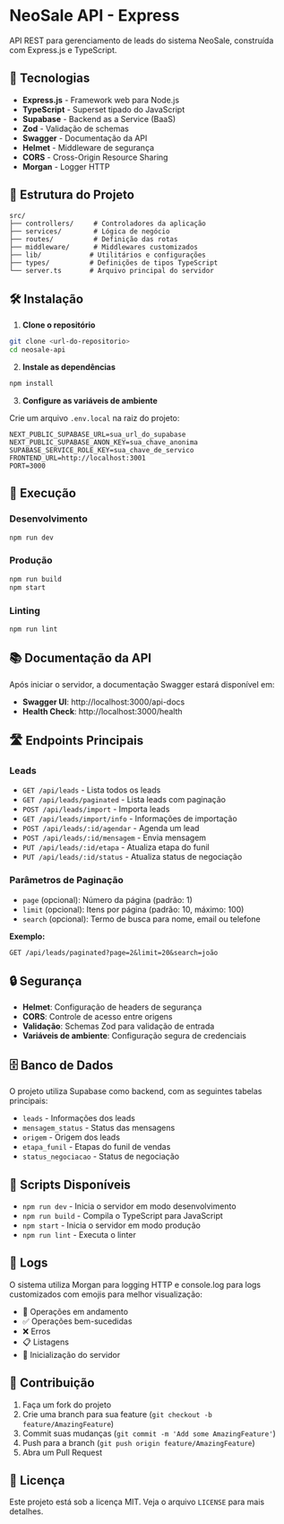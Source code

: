 # NeoSale API - Express

API REST para gerenciamento de leads do sistema NeoSale, construída com Express.js e TypeScript.

## 🚀 Tecnologias

- **Express.js** - Framework web para Node.js
- **TypeScript** - Superset tipado do JavaScript
- **Supabase** - Backend as a Service (BaaS)
- **Zod** - Validação de schemas
- **Swagger** - Documentação da API
- **Helmet** - Middleware de segurança
- **CORS** - Cross-Origin Resource Sharing
- **Morgan** - Logger HTTP

## 📁 Estrutura do Projeto

```
src/
├── controllers/     # Controladores da aplicação
├── services/        # Lógica de negócio
├── routes/          # Definição das rotas
├── middleware/      # Middlewares customizados
├── lib/            # Utilitários e configurações
├── types/          # Definições de tipos TypeScript
└── server.ts       # Arquivo principal do servidor
```

## 🛠️ Instalação

1. **Clone o repositório**
```bash
git clone <url-do-repositorio>
cd neosale-api
```

2. **Instale as dependências**
```bash
npm install
```

3. **Configure as variáveis de ambiente**

Crie um arquivo `.env.local` na raiz do projeto:

```env
NEXT_PUBLIC_SUPABASE_URL=sua_url_do_supabase
NEXT_PUBLIC_SUPABASE_ANON_KEY=sua_chave_anonima
SUPABASE_SERVICE_ROLE_KEY=sua_chave_de_servico
FRONTEND_URL=http://localhost:3001
PORT=3000
```

## 🚀 Execução

### Desenvolvimento
```bash
npm run dev
```

### Produção
```bash
npm run build
npm start
```

### Linting
```bash
npm run lint
```

## 📚 Documentação da API

Após iniciar o servidor, a documentação Swagger estará disponível em:
- **Swagger UI**: http://localhost:3000/api-docs
- **Health Check**: http://localhost:3000/health

## 🛣️ Endpoints Principais

### Leads
- `GET /api/leads` - Lista todos os leads
- `GET /api/leads/paginated` - Lista leads com paginação
- `POST /api/leads/import` - Importa leads
- `GET /api/leads/import/info` - Informações de importação
- `POST /api/leads/:id/agendar` - Agenda um lead
- `POST /api/leads/:id/mensagem` - Envia mensagem
- `PUT /api/leads/:id/etapa` - Atualiza etapa do funil
- `PUT /api/leads/:id/status` - Atualiza status de negociação

### Parâmetros de Paginação

- `page` (opcional): Número da página (padrão: 1)
- `limit` (opcional): Itens por página (padrão: 10, máximo: 100)
- `search` (opcional): Termo de busca para nome, email ou telefone

**Exemplo:**
```
GET /api/leads/paginated?page=2&limit=20&search=joão
```

## 🔒 Segurança

- **Helmet**: Configuração de headers de segurança
- **CORS**: Controle de acesso entre origens
- **Validação**: Schemas Zod para validação de entrada
- **Variáveis de ambiente**: Configuração segura de credenciais

## 🗄️ Banco de Dados

O projeto utiliza Supabase como backend, com as seguintes tabelas principais:

- `leads` - Informações dos leads
- `mensagem_status` - Status das mensagens
- `origem` - Origem dos leads
- `etapa_funil` - Etapas do funil de vendas
- `status_negociacao` - Status de negociação

## 🔧 Scripts Disponíveis

- `npm run dev` - Inicia o servidor em modo desenvolvimento
- `npm run build` - Compila o TypeScript para JavaScript
- `npm start` - Inicia o servidor em modo produção
- `npm run lint` - Executa o linter

## 📝 Logs

O sistema utiliza Morgan para logging HTTP e console.log para logs customizados com emojis para melhor visualização:

- 🔄 Operações em andamento
- ✅ Operações bem-sucedidas
- ❌ Erros
- 📋 Listagens
- 🚀 Inicialização do servidor

## 🤝 Contribuição

1. Faça um fork do projeto
2. Crie uma branch para sua feature (`git checkout -b feature/AmazingFeature`)
3. Commit suas mudanças (`git commit -m 'Add some AmazingFeature'`)
4. Push para a branch (`git push origin feature/AmazingFeature`)
5. Abra um Pull Request

## 📄 Licença

Este projeto está sob a licença MIT. Veja o arquivo `LICENSE` para mais detalhes.

